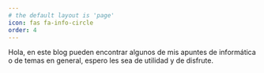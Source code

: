 ```yaml
---
# the default layout is 'page'
icon: fas fa-info-circle
order: 4
---
```


Hola, en este blog pueden encontrar algunos de mis apuntes de informática o de temas en general, espero les sea de utilidad y de disfrute.
